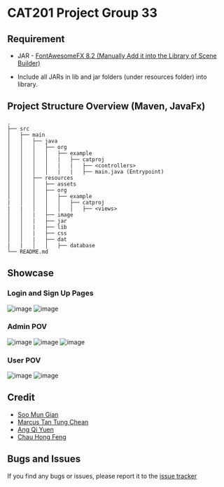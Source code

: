 # CAT201 Project Group 33

## Requirement
- JAR - [FontAwesomeFX 8.2 (Manually Add it into the Library of Scene Builder)](https://jar-download.com/artifacts/de.jensd/fontawesomefx/8.2/source-code)

- Include all JARs in lib and jar folders (under resources folder) into library.
## Project Structure Overview (Maven, JavaFx)
```
.
├── src
│   ├── main
│   │   ├── java
│   │   │   ├── org
│   │   │   │   ├── example
│   │   │   │   |   ├── catproj
│   │   │   │   |   |   ├── <controllers>
│   │   │   │   |   |   ├── main.java (Entrypoint)
│   │   ├── resources
│   │   │   ├── assets
│   │   │   ├── org
│   │   │   │   ├── example
|   │   │   │   │   ├── catproj
|   |   │   │   │   │   ├── <views>
│   │   |   ├── image
│   │   |   ├── jar
│   │   |   ├── lib
│   │   |   ├── css
│   │   |   ├── dat
|   |   │   │   ├── database
└── README.md
```
## Showcase
### Login and Sign Up Pages
![image](https://github.com/MunGian/CAT201_Project/assets/121543760/5560c45b-bf72-4408-bed4-232c420fd3f2)
![image](https://github.com/MunGian/CAT201_Project/assets/121543760/9b3be5bc-1745-4e4b-8ec5-ba6b57dd9fc1)


### Admin POV
![image](https://github.com/MunGian/CAT201_Project/assets/121543760/82a267db-d23a-429a-87d0-b65aabe623b4)
![image](https://github.com/MunGian/CAT201_Project/assets/121543760/dbbce604-82d9-44e0-99ee-5fd285faf3ef)
![image](https://github.com/MunGian/CAT201_Project/assets/121543760/da04c580-1c17-47fa-9f56-ebabcd70bdd5)


### User POV
![image](https://github.com/MunGian/CAT201_Project/assets/121543760/1dc24330-6f5d-4359-9fe8-610d061bd943)
![image](https://github.com/MunGian/CAT201_Project/assets/121543760/05e00f70-05d8-423a-8608-4e94cbbe5d75)


## Credit
- [Soo Mun Gian](https://github.com/MunGian)
- [Marcus Tan Tung Chean](https://github.com/Sn0wman8)
- [Ang Qi Yuen]()
- [Chau Hong Feng]()


## Bugs and Issues
If you find any bugs or issues, please report it to the [issue tracker](https://github.com/MunGian/CAT201_Project/issues)
